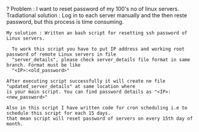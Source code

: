 ? Problem : I want to reset password of my 100's no of linux servers.                                                                 
  Tradiational solution : Log in to each server manually and the then reste password, but this process is time consuming.

    My solution : Written an bash script for resetting ssh password of Linux servers.

      To work this script you have to put IP address and working root password of remote Linux servers in file 
      "server_details", please check server_details file format in same branch. Format must be like 
      "<IP>:<old_password>"

    After executing script successfully it will create ne file "updated_server_details" at same location where 
    is your main script. You can find password details as "<IP>:<new_password>"
    
    Also in this script I have written code for cron scheduling i.e to schedule this script for each 15 days.
    that mean script will reset password of servers on every 15th day of month.

